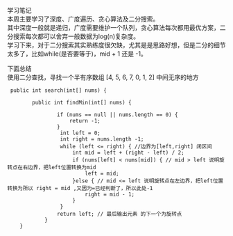 学习笔记  
本周主要学习了深度、广度遍历、贪心算法及二分搜索。  
其中深度一般就是递归，广度需要维护一个队列，贪心算法每次都用最优方案，二分搜索每次都可以舍弃一般数据为log(n)复杂度。  
学习下来，对于二分搜索其实熟练度很欠缺，尤其是是思路好想，但是二分的细节太多了，比如while(是否要等于)，mid + 1 还是 -1。

下面总结  
使用二分查找，寻找一个半有序数组 [4, 5, 6, 7, 0, 1, 2] 中间无序的地方
```
 public int search(int[] nums) {

        public int findMin(int[] nums) {
        
                if (nums == null || nums.length == 0) {
                    return -1;
                }
                 int left = 0;
                 int right = nums.length -1;
                 while (left <= right) { //边界为[left,right] 闭区间
                     int mid = left + (right - left) / 2;
                     if (nums[left] < nums[mid]) { // mid > left 说明旋转点在右边界，把left位置转换为mid
                         left = mid;
                     }else { // mid <= left 说明旋转点在左边界，把left位置转换为所以 right = mid ,又因为=已经判断了，所以此处-1
                         right = mid - 1; 
                     }
                 }
                return left; // 最后输出元素 的下一个为旋转点
            }
    }
```